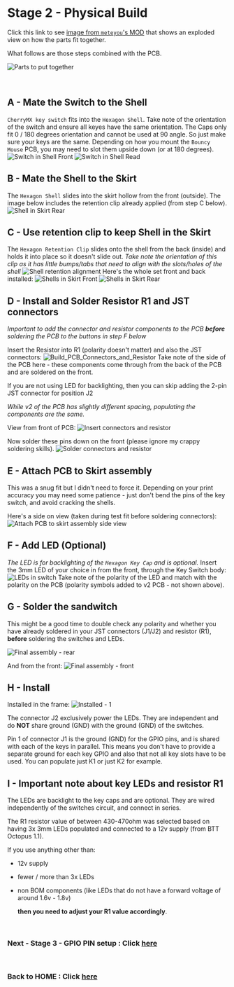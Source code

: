 # Stage 2 - Physical Build
Click this link to see [image from `meteyou`'s MOD](https://github.com/VoronDesign/VoronUsers/tree/master/legacy_printers/printer_mods/meteyou/gcode_buttons#how-to-build) that shows an exploded view on how the parts fit together.

What follows are those steps combined with the PCB.

![Parts to put together](Images/Parts_Switch_Shell_Clip.jpg)

<br/>

## A - Mate the Switch to the Shell
 `CherryMX key switch` fits into the `Hexagon Shell`. Take note of the orientation of the switch and ensure all keyes have the same orientation. The Caps only fit 0 / 180 degrees orientation and cannot be used at 90 angle. So just make sure your keys are the same. 
Depending on how you mount the `Bouncy Mouse` PCB, you may need to slot them upside down (or at 180 degrees). 
![Switch in Shell Front](Images/Build_SwitchInShell_Front.jpg)
![Switch in Shell Read](Images/Build_SwitchInShell_Rear.jpg)

## B - Mate the Shell to the Skirt
The `Hexagon Shell` slides into the skirt hollow from the front (outside). 
The image below includes the retention clip already applied (from step C below).
![Shell in Skirt Rear](Images/Build_ShellInSkirt_x1_Rear.jpg)

## C - Use retention clip to keep Shell in the Skirt
The `Hexagon Retention Clip` slides onto the shell from the back (inside) and holds it into place so it doesn't slide out. 
*Take note the orientation of this clip as it has little bumps/tabs that need to align with the slots/holes of the shell*
![Shell retention alignment](Images/Build_ShellInSkirt_Clip_Align.jpg)
Here's the whole set front and back installed:
![Shells in Skirt Front](Images/Build_ShellInSkirt_x3_Front.jpg)
![Shells in Skirt Rear](Images/Build_ShellInSkirt_x3_Rear.jpg)

## D - Install and Solder Resistor R1 and JST connectors
*Important to add the connector and resistor components to the PCB __before__ soldering the PCB to the buttons in step F below*

Insert the Resistor into R1 (polarity doesn't matter) and also the JST connectors:
![Build_PCB_Connectors_and_Resistor](Images/Build_PCB_Components_R1_JST_Rear.jpg)
Take note of the side of the PCB here - these components come through from the back of the PCB and are soldered on the front. 

If you are not using LED for backlighting, then you can skip adding the 2-pin JST connector for position J2

*While v2 of the PCB has slightly different spacing, populating the components are the same.*

View from front of PCB:
![Insert connectors and resistor](Images/Build_PCB_Components_R1_JST_Front.jpg)

Now solder these pins down on the front (please ignore my crappy soldering skills).
![Solder connectors and resistor](Images/Build_Attach_PCB_Rear.jpg)


## E - Attach PCB to Skirt assembly
This was a snug fit but I didn't need to force it. Depending on your print accuracy you may need some patience - just don't bend the pins of the key switch, and avoid cracking the shells.

Here's a side on view (taken during test fit before soldering connectors):
![Attach PCB to skirt assembly side view](Images/Build_Attach_PCB_Side.jpg)

## F - Add LED (Optional)
*The LED is for backlighting of the `Hexagon Key Cap` and is optional.*
Insert the 3mm LED of your choice in from the front, through the Key Switch body:
![LEDs in switch](Images/Build_ShellInSkirt_x3_Front_withLED.jpg)
Take note of the polarity of the LED and match with the polarity on the PCB (polarity symbols added to v2 PCB - not shown above).

## G - Solder the sandwitch
This might be a good time to double check any polarity and whether you have already soldered in your JST connectors (J1/J2) and resistor (R1), __before__ soldering the switches and LEDs.

![Final assembly - rear](Images/Build_FinalAssembly_Rear.jpg)

And from the front:
![Final assembly - front](Images/Build_FinalAssembly_Front.jpg)

## H - Install

Installed in the frame:
![Installed - 1](Images/Build_Installed_1.jpg)

The connector J2 exclusively power the LEDs. They are independent and do __NOT__ share ground (GND) with the ground (GND) of the switches.

Pin 1 of connector J1 is the ground (GND) for the GPIO pins, and is shared with each of the keys in parallel. This means you don't have to provide a separate ground for each key GPIO and also that not all key slots have to be used. You can populate just K1 or just K2 for example.

## I - Important note about key LEDs and resistor R1
The LEDs are backlight to the key caps and are optional. They are wired independently of the switches circuit, and connect in series.

The R1 resistor value of between 430-470ohm was selected based on having 3x 3mm LEDs populated and connected to a 12v supply (from BTT Octopus 1.1). 

If you use anything other than:
* 12v supply
* fewer / more than 3x LEDs
* non BOM components (like LEDs that do not have a forward voltage of around 1.6v - 1.8v)

  **then you need to adjust your R1 value accordingly**.

<br/>

### Next - Stage 3 - GPIO PIN setup : Click [here](./Stage3.md)

<br/>

### Back to HOME : Click [here](./README.md)